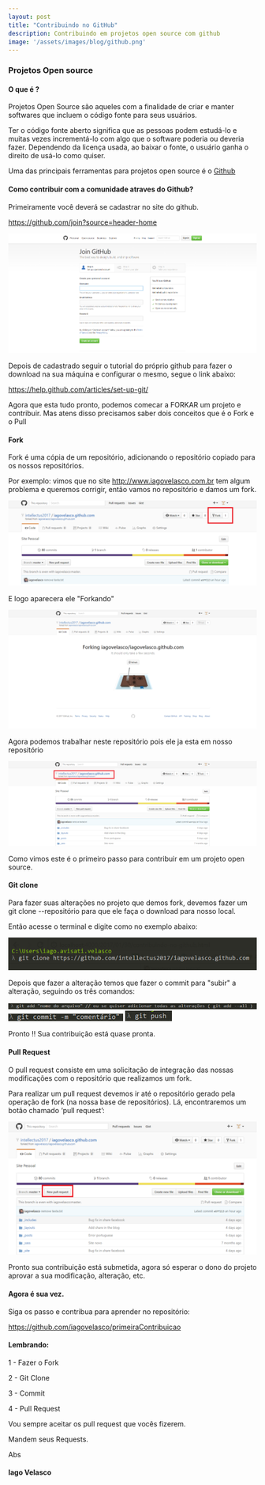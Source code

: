 ```yaml
---
layout: post
title: "Contribuindo no GitHub"
description: Contribuindo em projetos open source com github
image: '/assets/images/blog/github.png'
---
```


### Projetos Open source

#### O que é ?

Projetos Open Source são aqueles com a finalidade de criar e manter softwares que incluem o código fonte para seus usuários.

Ter o código fonte aberto significa que as pessoas podem estudá-lo e muitas vezes incrementá-lo com algo que o software poderia ou deveria fazer.
Dependendo da licença usada, ao baixar o fonte, o usuário ganha o direito de usá-lo como quiser.

Uma das principais ferramentas para projetos open source é o <a href="http://github.com">Github</a>

#### Como contribuir com a comunidade atraves do Github?

Primeiramente você deverá se cadastrar no site do github.

<a href="https://github.com/join?source=header-home">https://github.com/join?source=header-home</a>

<img src="/assets/images/blog/post-git/createCount.png">

Depois de cadastrado seguir o tutorial do próprio github para fazer o download na sua máquina e configurar o mesmo, segue o link abaixo:

<a href="https://help.github.com/articles/set-up-git/">https://help.github.com/articles/set-up-git/</a>

Agora que esta tudo pronto, podemos comecar a FORKAR um projeto e contribuir. Mas atens disso precisamos saber dois conceitos que é o Fork e o Pull

#### Fork

Fork é uma cópia de um repositório, adicionando o repositório copiado para os nossos repositórios.

Por exemplo: vimos que no site <a href="http://iagovelasco.com.br">http://www.iagovelasco.com.br</a> tem algum problema e queremos corrigir, então vamos no repositório e damos um fork.

<img src="/assets/images/blog/post-git/dandoFork.png">

E logo aparecera ele "Forkando"

<img src="/assets/images/blog/post-git/forkando.png">

Agora podemos trabalhar neste repositório pois ele ja esta em nosso repositório

<img src="/assets/images/blog/post-git/repositorioFork.png">

Como vimos este é o primeiro passo para contribuir em um projeto open source.

#### Git clone 

Para fazer suas alterações no projeto que demos fork, devemos fazer um git clone --repositório para que ele faça o download para nosso local.

Então acesse o terminal e digite como no exemplo abaixo:

<img src="/assets/images/blog/post-git/terminalClone.png">

Depois que fazer a alteração temos que fazer o commit para "subir" a alteração, seguindo os três comandos:

<img src="/assets/images/blog/post-git/gitadd.png">
<img src="/assets/images/blog/post-git/gitcommit.png">
<img src="/assets/images/blog/post-git/gitpush.png">

Pronto !! Sua contribuição está quase pronta.

#### Pull Request

O pull request consiste em uma solicitação de integração das nossas modificações com o repositório que realizamos um fork.

Para realizar um pull request devemos ir até o repositório gerado pela operação de fork (na nossa base de repositórios). Lá, encontraremos um botão chamado ‘pull request’:

<img src="/assets/images/blog/post-git/pullrequest.png">

Pronto sua contribuição está submetida, agora só esperar o dono do projeto aprovar a sua modificação, alteração, etc.

#### Agora é sua vez.

Siga os passo e contribua para aprender no repositório:

<a href="https://github.com/iagovelasco/primeiraContribuicao">https://github.com/iagovelasco/primeiraContribuicao</a>

#### Lembrando:

1 - Fazer o Fork

2 - Git Clone

3 - Commit

4 - Pull Request

Vou sempre aceitar os pull request que vocês fizerem.

Mandem seus Requests.


Abs

#### Iago Velasco







